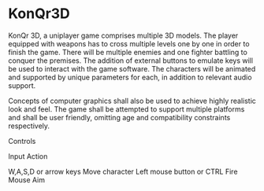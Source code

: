 # KonQr3D

  KonQr 3D, a uniplayer game comprises multiple 3D models. The player equipped with weapons has to cross multiple levels one by one in order to finish the game. There will be multiple enemies and one fighter battling to conquer the premises. The addition of external buttons to emulate keys will be used to interact with the game software. The characters will be animated and supported by unique parameters for each, in addition to relevant audio support.

Concepts of computer graphics shall also be used to achieve highly realistic look and feel. The game shall be attempted to support multiple platforms and shall be user friendly, omitting age and compatibility constraints respectively. 

Controls

Input					Action

W,A,S,D or arrow keys		Move character
Left mouse button or CTRL	Fire
Mouse					Aim

